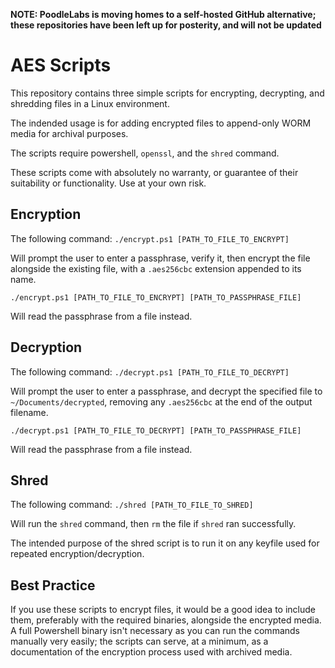 **NOTE: PoodleLabs is moving homes to a self-hosted GitHub alternative; these repositories have been left up for posterity, and will not be updated**

# AES Scripts

This repository contains three simple scripts for encrypting, decrypting, and shredding files in a Linux environment.

The indended usage is for adding encrypted files to append-only WORM media for archival purposes.

The scripts require powershell, `openssl`, and the `shred` command.

These scripts come with absolutely no warranty, or guarantee of their suitability or functionality. Use at your own risk.

## Encryption

The following command:
`./encrypt.ps1 [PATH_TO_FILE_TO_ENCRYPT]`

Will prompt the user to enter a passphrase, verify it, then encrypt the file alongside the existing file, with a `.aes256cbc` extension appended to its name.

`./encrypt.ps1 [PATH_TO_FILE_TO_ENCRYPT] [PATH_TO_PASSPHRASE_FILE]`
 
Will read the passphrase from a file instead.

## Decryption

The following command:
`./decrypt.ps1 [PATH_TO_FILE_TO_DECRYPT]`

Will prompt the user to enter a passphrase, and decrypt the specified file to `~/Documents/decrypted`, removing any `.aes256cbc` at the end of the output filename.

`./decrypt.ps1 [PATH_TO_FILE_TO_DECRYPT] [PATH_TO_PASSPHRASE_FILE]`
 
Will read the passphrase from a file instead.

## Shred

The following command:
`./shred [PATH_TO_FILE_TO_SHRED]`

Will run the `shred` command, then `rm` the file if `shred` ran successfully.

The intended purpose of the shred script is to run it on any keyfile used for repeated encryption/decryption.

## Best Practice

If you use these scripts to encrypt files, it would be a good idea to include them, preferably with the required binaries, alongside the encrypted media. A full Powershell binary isn't necessary as you can run the commands manually very easily; the scripts can serve, at a minimum, as a documentation of the encryption process used with archived media.
